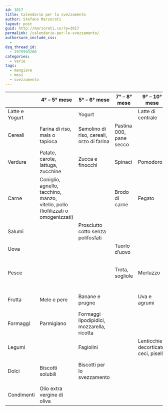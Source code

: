 ```yaml
---
id: 3017
title: Calendario per lo svezzamento
author: Stefano Marzorati
layout: post
guid: http://marzorati.co/?p=3017
permalink: /calendario-per-lo-svezzamento/
authorsure_include_css:
  - 
dsq_thread_id:
  - 2975993260
categories:
  - Varie
tags:
  - mangiare
  - mesi
  - svezzamento
---
```

|                | 4° – 5° mese                                                                     | 5° – 6° mese                               | 7° – 8° mese            | 9° – 10° mese                         | 11° – 12° mese                  | Oltre l’anno                   | 4 anni                   | 6 anni                                          |
|----------------|----------------------------------------------------------------------------------|--------------------------------------------|-------------------------|---------------------------------------|---------------------------------|--------------------------------|--------------------------|-------------------------------------------------|
| Latte e Yogurt |                                                                                  | Yogurt                                     |                         | Latte di centrale                     |                                 |                                |                          |                                                 |
| Cereali        | Farina di riso, mais o tapioca                                                   | Semolino di riso, cereali, orzo di farina  | Pastina 000, pane secco |                                       | Riso, pastine                   |                                |                          |                                                 |
| Verdure        | Patate, carote, lattuga, zucchine                                                | Zucca e finocchi                           | Spinaci                 | Pomodoro                              |                                 | Cavolo, verza, asparagi        |                          |                                                 |
| Carne          | Coniglio, agnello, tacchino, manzo, vitello, pollo (liofilizzati o omogenizzati) |                                            | Brodo di carne          | Fegato                                |                                 | Bresaola                       |                          |                                                 |
| Salumi         |                                                                                  | Prosciutto cotto senza polifosfati         |                         |                                       | Prosciutto crudo                |                                | Insaccati                |                                                 |
| Uova           |                                                                                  |                                            | Tuorlo d’uovo           |                                       |                                 | Albume                         |                          |                                                 |
| Pesce          |                                                                                  |                                            | Trota, sogliole         | Merluzzo                              | Salmone, sgombro                | Pesce azzurro                  |                          | Pesce conservato, baccalà, molluschi, crostacei |
| Frutta         | Mele e pere                                                                      | Banane e prugne                            |                         | Uva e agrumi                          | Pesche, ciliegie, albicocche    | Fragole                        | Noci, nocciole, mandorle |                                                 |
| Formaggi       | Parmigiano                                                                       | Formaggi lipodipidici, mozzarella, ricotta |                         |                                       |                                 | Formaggi semigrassi stagionati |                          |                                                 |
| Legumi         |                                                                                  | Fagiolini                                  |                         | Lenticchie decorticate, ceci, piselli | Fagioli                         |                                |                          |                                                 |
| Dolci          | Biscotti solubili                                                                | Biscotti per lo svezzamento                |                         |                                       | Budino, gelato, biscotti secchi | Torte alla frutta              | Cacao                    |                                                 |
| Condimenti     | Olio extra vergine di oliva                                                      |                                            |                         |                                       | Burro                           |                                |                          |                                                 |